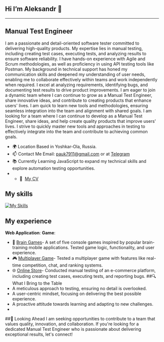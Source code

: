 ## Hi I’m Aleksandr 👋
----------------
Manual Test Engineer
----------------
I am a passionate and detail-oriented software tester committed to delivering high-quality products. My expertise lies in manual testing, including creating test cases, executing tests, and analyzing results to ensure software reliability. I have hands-on experience with Agile and Scrum methodologies, as well as proficiency in using API testing tools like Postman.
My background in technical support has honed my communication skills and deepened my understanding of user needs, enabling me to collaborate effectively within teams and work independently when required. I excel at analyzing requirements, identifying bugs, and documenting test results to drive product improvements.
I am eager to join a dynamic team where I can continue to grow as a Manual Test Engineer, share innovative ideas, and contribute to creating products that enhance users' lives. I am quick to learn new tools and methodologies, ensuring seamless integration into the team and alignment with shared goals.
I am looking for a team where I can continue to develop as a Manual Test Engineer, share ideas, and help create quality products that improve users' lives. I strive to quickly master new tools and approaches in testing to effectively integrate into the team and contribute to achieving common goals.

* 🌍 Location Based in Yoshkar-Ola, Russia.
* 📫 Contact Me Email: [pauk7911@gmail.com](mailto:pauk7911@gmail.com) or at [Telegram](https://t.me/Aleksandrka123)
* 📚 Currently Learning JavaScript to expand my technical skills and explore automation testing opportunities.
* * 📄  [My CV]()

## My skills
[![My Skills](https://skillicons.dev/icons?i=js,html,css,sass,git,npm,linux&perline=8)](https://skillicons.dev)

## My experience
**Web Application**:
**Game**:
- 🧠 [Brain Games](https://github.com/Aleksandr02031989/Brain-Games)- A set of five console games inspired by popular brain-training mobile applications. Tested game logic, functionality, and user experience.
- 🎮 [Multiplayer Game](https://github.com/Aleksandr02031989/qa-engineer-project-85)- Tested a multiplayer game with features like real-time competition, chat, and ranking systems.
- 🌐 [Online Store](https://github.com/Aleksandr02031989/Testing-an-online-store)- Conducted manual testing of an e-commerce platform, including creating test cases, executing tests, and reporting bugs.
##🔍 What I Bring to the Table
- A meticulous approach to testing, ensuring no detail is overlooked.
- A user-centric mindset, focusing on delivering the best possible experience.
- A proactive attitude towards learning and adapting to new challenges.
- 
##🚀 Looking Ahead
I am seeking opportunities to contribute to a team that values quality, innovation, and collaboration. If you're looking for a dedicated Manual Test Engineer who is passionate about delivering exceptional results, let's connect!
